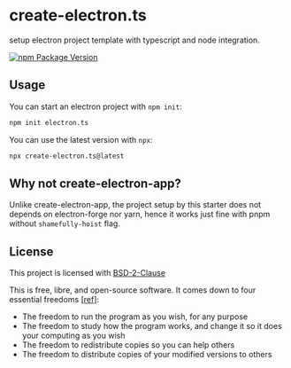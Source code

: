 # create-electron.ts

setup electron project template with typescript and node integration.

[![npm Package Version](https://img.shields.io/npm/v/create-electron)](https://www.npmjs.com/package/create-electron)

## Usage

You can start an electron project with `npm init`:

```bash
npm init electron.ts
```

You can use the latest version with `npx`:

```bash
npx create-electron.ts@latest
```

## Why not create-electron-app?

Unlike create-electron-app, the project setup by this starter does not depends on electron-forge nor yarn, hence it works just fine with pnpm without `shamefully-hoist` flag.

## License

This project is licensed with [BSD-2-Clause](./LICENSE)

This is free, libre, and open-source software. It comes down to four essential freedoms [[ref]](https://seirdy.one/2021/01/27/whatsapp-and-the-domestication-of-users.html#fnref:2):

- The freedom to run the program as you wish, for any purpose
- The freedom to study how the program works, and change it so it does your computing as you wish
- The freedom to redistribute copies so you can help others
- The freedom to distribute copies of your modified versions to others
